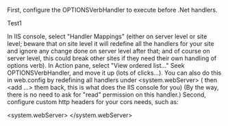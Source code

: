 First, configure the OPTIONSVerbHandler to execute before .Net handlers.

Test1

In IIS console, select "Handler Mappings" (either on server level or site level; beware that on site level it will redefine all the handlers for your site and ignore any change done on server level after that; and of course on server level, this could break other sites if they need their own handling of options verb).
In Action pane, select "View ordered list..." Seek OPTIONSVerbHandler, and move it up (lots of clicks...).
You can also do this in web.config by redefining all handlers under <system.webServer><handlers> (<clear> then <add ...> them back, this is what does the IIS console for you) (By the way, there is no need to ask for "read" permission on this handler.)
Second, configure custom http headers for your cors needs, such as:

<system.webServer>
  <httpProtocol>
    <customHeaders>
      <add name="Access-Control-Allow-Origin" value="*"/>
      <add name="Access-Control-Allow-Headers" value="Content-Type,SOAPAction"/>
      <add name="Access-Control-Allow-Methods" value="POST,GET,OPTIONS"/>
    </customHeaders>
  </httpProtocol>
</system.webServer>

